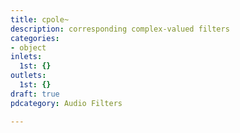 ```yaml
---
title: cpole~
description: corresponding complex-valued filters
categories:
- object
inlets:
  1st: {}
outlets:
  1st: {}
draft: true
pdcategory: Audio Filters

---
```


